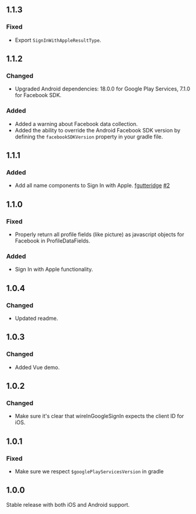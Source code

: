## 1.1.3

### Fixed

- Export `SignInWithAppleResultType`.

## 1.1.2

### Changed

- Upgraded Android dependencies: 18.0.0 for Google Play Services, 7.1.0 for Facebook SDK.

### Added

- Added a warning about Facebook data collection.
- Added the ability to override the Android Facebook SDK version by defining the `facebookSDKVersion` property in your gradle file.

## 1.1.1

### Added

- Add all name components to Sign In with Apple. [fgutteridge](https://github.com/fgutteridge) [#2](https://github.com/klippa-app/nativescript-login/pull/2)

## 1.1.0

### Fixed

- Properly return all profile fields (like picture) as javascript objects for Facebook in ProfileDataFields.

### Added

- Sign In with Apple functionality.

## 1.0.4

### Changed

- Updated readme.

## 1.0.3

### Changed

- Added Vue demo.

## 1.0.2

### Changed

- Make sure it's clear that wireInGoogleSignIn expects the client ID for iOS.

## 1.0.1

### Fixed

- Make sure we respect `$googlePlayServicesVersion` in gradle

## 1.0.0

Stable release with both iOS and Android support.
